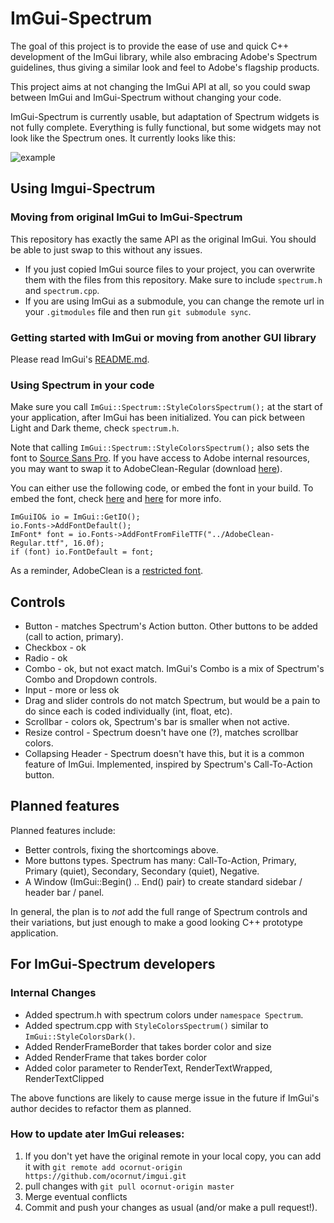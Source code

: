 # ImGui-Spectrum
The goal of this project is to provide the ease of use and quick C++ development of the ImGui library, while also embracing Adobe's Spectrum guidelines, thus giving a similar look and feel to Adobe's flagship products. 

This project aims at not changing the ImGui API at all, so you could swap between ImGui and ImGui-Spectrum without changing your code. 

ImGui-Spectrum is currently usable, but adaptation of Spectrum widgets is not fully complete. Everything is fully functional, but some widgets may not look like the Spectrum ones. It currently looks like this:

![example](https://git.corp.adobe.com/storage/user/21980/files/4a645748-bc24-11e8-85be-70a4dfe3d4ca)

## Using Imgui-Spectrum

### Moving from original ImGui to ImGui-Spectrum
This repository has exactly the same API as the original ImGui. You should be able to just swap to this without any issues. 

* If you just copied ImGui source files to your project, you can overwrite them with the files from this repository. Make sure to include `spectrum.h` and `spectrum.cpp`.
* If you are using ImGui as a submodule, you can change the remote url in your `.gitmodules` file and then run `git submodule sync`.

### Getting started with ImGui or moving from another GUI library
Please read ImGui's [README.md](./README.md).

### Using Spectrum in your code
Make sure you call `ImGui::Spectrum::StyleColorsSpectrum();` at the start of your application, after ImGui has been initialized. You can pick between Light and Dark theme, check `spectrum.h`.

Note that calling `ImGui::Spectrum::StyleColorsSpectrum();` also sets the font to [Source Sans Pro](https://github.com/adobe-fonts/source-sans-pro). If you have access to Adobe internal resources, you may want to swap it to AdobeClean-Regular (download [here](http://spectrum.corp.adobe.com/fonts.html)). 

You can either use the following code, or embed the font in your build. To embed the font, check [here](https://git.corp.adobe.com/gori/adobe-fonts-for-imgui) and [here](../misc/fonts/README.txt) for more info.

```
ImGuiIO& io = ImGui::GetIO();
io.Fonts->AddFontDefault();
ImFont* font = io.Fonts->AddFontFromFileTTF("../AdobeClean-Regular.ttf", 16.0f);
if (font) io.FontDefault = font;
```

As a reminder, AdobeClean is a [restricted font](https://www.adobe.com/products/type/font-licensing/restricted-fonts.html).


## Controls
* Button - matches Spectrum's Action button. Other buttons to be added (call to action, primary).
* Checkbox - ok
* Radio - ok
* Combo - ok, but not exact match. ImGui's Combo is a mix of Spectrum's Combo and Dropdown controls. 
* Input - more or less ok
* Drag and slider controls do not match Spectrum, but would be a pain to do since each is coded individually (int, float, etc). 
* Scrollbar - colors ok, Spectrum's bar is smaller when not active.
* Resize control - Spectrum doesn't have one (?), matches scrollbar colors.
* Collapsing Header - Spectrum doesn't have this, but it is a common feature of ImGui. Implemented, inspired by Spectrum's Call-To-Action button. 


## Planned features
Planned features include:
* Better controls, fixing the shortcomings above.
* More buttons types. Spectrum has many: Call-To-Action, Primary, Primary (quiet), Secondary, Secondary (quiet), Negative. 
* A Window (ImGui::Begin() .. End() pair) to create standard sidebar / header bar / panel.

In general, the plan is to *not* add the full range of Spectrum controls and their variations, but just enough to make a good looking C++ prototype application. 


## For ImGui-Spectrum developers
### Internal Changes
* Added spectrum.h with spectrum colors under `namespace Spectrum`.
* Added spectrum.cpp with `StyleColorsSpectrum()` similar to `ImGui::StyleColorsDark()`. 
* Added RenderFrameBorder that takes border color and size
* Added RenderFrame that takes border color
* Added color parameter to RenderText, RenderTextWrapped, RenderTextClipped

The above functions are likely to cause merge issue in the future if ImGui's author decides to refactor them as planned.

### How to update ater ImGui releases:
1. If you don't yet have the original remote in your local copy, you can add it with `git remote add ocornut-origin https://github.com/ocornut/imgui.git`
2. pull changes with `git pull ocornut-origin master` 
3. Merge eventual conflicts
4. Commit and push your changes as usual (and/or make a pull request!). 
